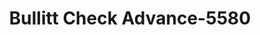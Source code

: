 ---
f_zip-code: 40165
f_state-code: KY
title: Bullitt Check Advance-5580
f_phone: 502-957-6002
f_city-only: Shepherdsville
f_address: 135 Marketplace Drive Shepherdsville
f_location-unique-id: '5580'
slug: bullitt-check-advance-5580
updated-on: '2024-05-30T13:46:58.046Z'
created-on: '2024-05-30T13:36:59.803Z'
published-on: '2024-05-30T13:54:32.469Z'
f_city-state: cms/city/shepherdsville-ky.md
f_company: cms/company/bullitt-check-advance.md
f_state: cms/state/kentucky.md
layout: '[payday-loan].html'
tags: payday-loan
---